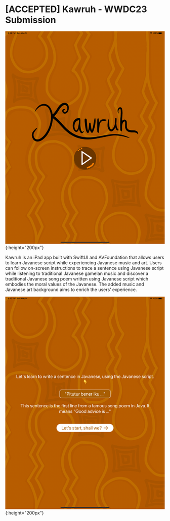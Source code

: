 # [ACCEPTED] Kawruh - WWDC23 Submission

![](./images/Home.png){:height="200px"}

Kawruh is an iPad app built with SwiftUI and AVFoundation that allows users to learn Javanese script while experiencing Javanese music and art. Users can follow on-screen instructions to trace a sentence using Javanese script while listening to traditional Javanese gamelan music and discover a traditional Javanese song poem written using Javanese script which embodies the moral values of the Javanese. The added music and Javanese art background aims to enrich the users’ experience.

![](./images/Intro.png){:height="200px"}
